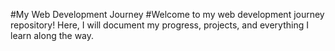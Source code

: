 #My Web Development Journey 
#Welcome to my web development journey repository! Here, I will document my progress, projects, and everything I learn along the way.
